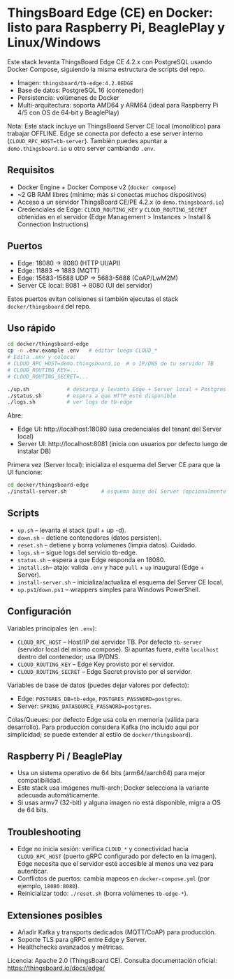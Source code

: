 # ThingsBoard Edge (CE) en Docker: listo para Raspberry Pi, BeaglePlay y Linux/Windows

Este stack levanta ThingsBoard Edge CE 4.2.x con PostgreSQL usando Docker Compose, siguiendo la misma estructura de scripts del repo.

- Imagen: `thingsboard/tb-edge:4.2.0EDGE`
- Base de datos: PostgreSQL 16 (contenedor)
- Persistencia: volúmenes de Docker
- Multi-arquitectura: soporta AMD64 y ARM64 (ideal para Raspberry Pi 4/5 con OS de 64‑bit y BeaglePlay)

Nota: Este stack incluye un ThingsBoard Server CE local (monolítico) para trabajar OFFLINE. Edge se conecta por defecto a ese server interno (`CLOUD_RPC_HOST=tb-server`). También puedes apuntar a `demo.thingsboard.io` u otro server cambiando `.env`.

## Requisitos
- Docker Engine + Docker Compose v2 (`docker compose`)
- ~2 GB RAM libres (mínimo; más si conectas muchos dispositivos)
- Acceso a un servidor ThingsBoard CE/PE 4.2.x (o `demo.thingsboard.io`)
- Credenciales de Edge: `CLOUD_ROUTING_KEY` y `CLOUD_ROUTING_SECRET` obtenidas en el servidor (Edge Management > Instances > Install & Connection Instructions)

## Puertos
- Edge: 18080 -> 8080 (HTTP UI/API)
- Edge: 11883 -> 1883 (MQTT)
- Edge: 15683-15688 UDP -> 5683-5688 (CoAP/LwM2M)
- Server CE local: 8081 -> 8080 (UI del servidor)

Estos puertos evitan colisiones si también ejecutas el stack `docker/thingsboard` del repo.

## Uso rápido
```bash
cd docker/thingsboard-edge
cp -n .env.example .env   # editar luego CLOUD_*
# Edita .env y coloca:
# CLOUD_RPC_HOST=demo.thingsboard.io  # o IP/DNS de tu servidor TB
# CLOUD_ROUTING_KEY=...
# CLOUD_ROUTING_SECRET=...

./up.sh            # descarga y levanta Edge + Server local + Postgres
./status.sh        # espera a que HTTP esté disponible
./logs.sh          # ver logs de tb-edge
```

Abre:
- Edge UI:   http://localhost:18080 (usa credenciales del tenant del Server local)
- Server UI: http://localhost:8081  (inicia con usuarios por defecto luego de instalar DB)

Primera vez (Server local): inicializa el esquema del Server CE para que la UI funcione:

```bash
cd docker/thingsboard-edge
./install-server.sh           # esquema base del Server (opcionalmente carga demo con LOAD_DEMO=true)
```

## Scripts
- `up.sh`     – levanta el stack (pull + up -d).
- `down.sh`   – detiene contenedores (datos persisten).
- `reset.sh`  – detiene y borra volúmenes (limpia datos). Cuidado.
- `logs.sh`   – sigue logs del servicio tb-edge.
- `status.sh` – espera a que Edge responda en 18080.
- `install.sh`– atajo: valida `.env` y hace `pull` + `up` inaugural (Edge + Server).
- `install-server.sh` – inicializa/actualiza el esquema del Server CE local.
- `up.ps1`/`down.ps1` – wrappers simples para Windows PowerShell.

## Configuración
Variables principales (en `.env`):
- `CLOUD_RPC_HOST`    – Host/IP del servidor TB. Por defecto `tb-server` (servidor local del mismo compose). Si apuntas fuera, evita `localhost` dentro del contenedor; usa IP/DNS.
- `CLOUD_ROUTING_KEY` – Edge Key provisto por el servidor.
- `CLOUD_ROUTING_SECRET` – Edge Secret provisto por el servidor.

Variables de base de datos (puedes dejar valores por defecto):
- Edge: `POSTGRES_DB=tb-edge`, `POSTGRES_PASSWORD=postgres`.
- Server: `SPRING_DATASOURCE_PASSWORD=postgres`.

Colas/Queues: por defecto Edge usa cola en memoria (válida para desarrollo). Para producción considera Kafka (no incluido aquí por simplicidad; se puede extender al estilo de `docker/thingsboard`).

## Raspberry Pi / BeaglePlay
- Usa un sistema operativo de 64 bits (arm64/aarch64) para mejor compatibilidad.
- Este stack usa imágenes multi-arch; Docker selecciona la variante adecuada automáticamente.
- Si usas armv7 (32-bit) y alguna imagen no está disponible, migra a OS de 64 bits.

## Troubleshooting
- Edge no inicia sesión: verifica `CLOUD_*` y conectividad hacia `CLOUD_RPC_HOST` (puerto gRPC configurado por defecto en la imagen). Edge necesita que el servidor esté accesible al menos una vez para autenticar.
- Conflictos de puertos: cambia mapeos en `docker-compose.yml` (por ejemplo, `18080:8080`).
- Reinicializar todo: `./reset.sh` (borra volúmenes `tb-edge-*`).

## Extensiones posibles
- Añadir Kafka y transports dedicados (MQTT/CoAP) para producción.
- Soporte TLS para gRPC entre Edge y Server.
- Healthchecks avanzados y métricas.

Licencia: Apache 2.0 (ThingsBoard CE). Consulta documentación oficial: https://thingsboard.io/docs/edge/
